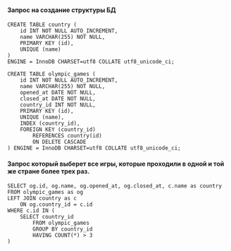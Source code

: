 #### Запрос на создание структуры БД

```mysql 
CREATE TABLE country (
    id INT NOT NULL AUTO_INCREMENT, 
    name VARCHAR(255) NOT NULL,
    PRIMARY KEY (id), 
    UNIQUE (name)
) 
ENGINE = InnoDB CHARSET=utf8 COLLATE utf8_unicode_ci;

CREATE TABLE olympic_games (
    id INT NOT NULL AUTO_INCREMENT, 
    name VARCHAR(255) NOT NULL, 
    opened_at DATE NOT NULL, 
    closed_at DATE NOT NULL, 
    country_id INT NOT NULL,
    PRIMARY KEY (id),
    UNIQUE (name),
    INDEX (country_id), 
    FOREIGN KEY (country_id) 
    	REFERENCES country(id) 
    	ON DELETE CASCADE
) ENGINE = InnoDB CHARSET=utf8 COLLATE utf8_unicode_ci;
```

#### Запрос который выберет все игры, которые проходили в одной и той же стране более трех раз.

```mysql
SELECT og.id, og.name, og.opened_at, og.closed_at, c.name as country
FROM olympic_games as og
LEFT JOIN country as c 
	ON og.country_id = c.id
WHERE c.id IN (
    SELECT country_id 
        FROM olympic_games 
        GROUP BY country_id 
        HAVING COUNT(*) > 3
)
```

